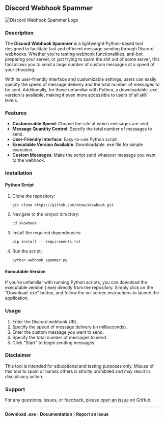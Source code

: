 ## Discord Webhook Spammer

![Discord Webhook Spammer Logo](https://i.imgur.com/80MIoSc.png)

### Description

The **Discord Webhook Spammer** is a lightweight Python-based tool designed to facilitate fast and efficient message sending through Discord webhooks. Whether you're testing webhook functionalities, anti-bot preparing your server, or just trying to spam the shit out of some server, this tool allows you to send a large number of custom messages at a speed of your choosing.

With its user-friendly interface and customizable settings, users can easily specify the speed of message delivery and the total number of messages to be sent. Additionally, for those unfamiliar with Python, a downloadable .exe version is available, making it even more accessible to users of all skill levels.

### Features

- **Customizable Speed**: Choose the rate at which messages are sent.
- **Message Quantity Control**: Specify the total number of messages to send.
- **User-Friendly Interface**: Easy-to-use Python script.
- **Executable Version Available**: Downloadable .exe file for simple execution.
- **Custom Messages**: Make the script send whatever message you want to the webhook.

### Installation

#### Python Script

1. Clone the repository:
    ```bash
    git clone https://github.com/xkow/xkowhook.git
    ```
   
2. Navigate to the project directory:
    ```bash
    cd xkowhook
    ```
   
3. Install the required dependencies:
    ```bash
    pip install -r requirements.txt
    ```
   
4. Run the script:
    ```bash
    python webhook_spammer.py
    ```

#### Executable Version

If you're unfamiliar with running Python scripts, you can download the executable version (.exe) directly from the repository. Simply click on the "Download .exe" button, and follow the on-screen instructions to launch the application.

### Usage

1. Enter the Discord webhook URL.
2. Specify the speed of message delivery (in milliseconds).
3. Enter the custom message you want to send.
4. Specify the total number of messages to send.
5. Click "Start" to begin sending messages.

### Disclaimer

This tool is intended for educational and testing purposes only. Misuse of this tool to spam or harass others is strictly prohibited and may result in disciplinary action.

### Support

For any questions, issues, or feedback, please [open an issue](https://github.com/yourusername/discord-webhook-spammer/issues) on GitHub.

---

**Download .exe** | **Documentation** | **Report an Issue**
